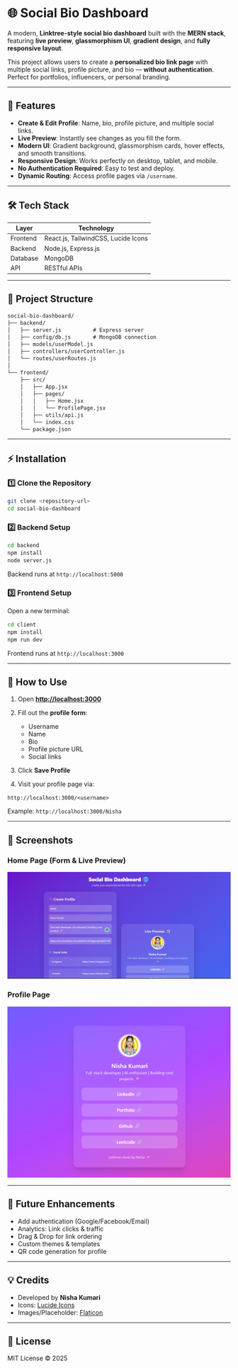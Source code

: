 # 🌐 Social Bio Dashboard

A modern, **Linktree-style social bio dashboard** built with the **MERN stack**, featuring **live preview**, **glassmorphism UI**, **gradient design**, and **fully responsive layout**.

This project allows users to create a **personalized bio link page** with multiple social links, profile picture, and bio — **without authentication**. Perfect for portfolios, influencers, or personal branding.

---

## 🚀 Features

* **Create & Edit Profile**: Name, bio, profile picture, and multiple social links.
* **Live Preview**: Instantly see changes as you fill the form.
* **Modern UI**: Gradient background, glassmorphism cards, hover effects, and smooth transitions.
* **Responsive Design**: Works perfectly on desktop, tablet, and mobile.
* **No Authentication Required**: Easy to test and deploy.
* **Dynamic Routing**: Access profile pages via `/username`.

---

## 🛠️ Tech Stack

| Layer    | Technology                          |
| -------- | ----------------------------------- |
| Frontend | React.js, TailwindCSS, Lucide Icons |
| Backend  | Node.js, Express.js                 |
| Database | MongoDB                             |
| API      | RESTful APIs                        |

---

## 📂 Project Structure

```
social-bio-dashboard/
├── backend/
│   ├── server.js          # Express server
│   ├── config/db.js       # MongoDB connection
│   ├── models/userModel.js
│   ├── controllers/userController.js
│   └── routes/userRoutes.js
│
└── frontend/
    ├── src/
    │   ├── App.jsx
    │   ├── pages/
    │   │   ├── Home.jsx
    │   │   └── ProfilePage.jsx
    │   ├── utils/api.js
    │   └── index.css
    └── package.json
```

---

## ⚡ Installation

### 1️⃣ Clone the Repository

```bash
git clone <repository-url>
cd social-bio-dashboard
```

### 2️⃣ Backend Setup

```bash
cd backend
npm install
node server.js
```

Backend runs at `http://localhost:5000`

### 3️⃣ Frontend Setup

Open a new terminal:

```bash
cd client
npm install
npm run dev
```

Frontend runs at `http://localhost:3000`

---

## 🎨 How to Use

1. Open **[http://localhost:3000](http://localhost:3000)**
2. Fill out the **profile form**:

   * Username
   * Name
   * Bio
   * Profile picture URL
   * Social links
3. Click **Save Profile**
4. Visit your profile page via:

```
http://localhost:3000/<username>
```

Example: `http://localhost:3000/Nisha`


---

## 📸 Screenshots

### Home Page (Form & Live Preview)

![Home Preview](screenshots/home.png)

### Profile Page

![Profile Page](screenshots/profile.png)

---

## 📌 Future Enhancements

* Add authentication (Google/Facebook/Email)
* Analytics: Link clicks & traffic
* Drag & Drop for link ordering
* Custom themes & templates
* QR code generation for profile

---

## 💡 Credits

* Developed by **Nisha Kumari**
* Icons: [Lucide Icons](https://lucide.dev)
* Images/Placeholder: [Flaticon](https://www.flaticon.com/)

---

## 📝 License

MIT License © 2025
